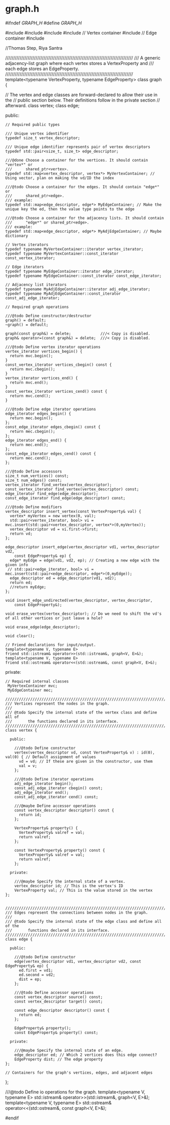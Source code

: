 # graph.h

#ifndef _GRAPH_H_
#define _GRAPH_H_
 
#include <cstddef>
#include <iostream>
#include <list>
#include <vector> // Vertex container
#include <map> // Edge container
#include <utility>
 
 //Thomas Step, Riya Santra 
 
////////////////////////////////////////////////////////////////////////////////
/// A generic adjacency-list graph where each vertex stores a VertexProperty and
/// each edge stores an EdgeProperty.
////////////////////////////////////////////////////////////////////////////////
template<typename VertexProperty, typename EdgeProperty>
class graph {
 
  // The vertex and edge classes are forward-declared to allow their use in the
  // public section below. Their definitions follow in the private section
  // afterward.
  class vertex;
  class edge;
 
  public:
 
    // Required public types
 
    /// Unique vertex identifier
    typedef size_t vertex_descriptor;
 
    /// Unique edge identifier represents pair of vertex descriptors
    typedef std::pair<size_t, size_t> edge_descriptor;
 
    ///@done Choose a container for the vertices. It should contain "vertex*" or
    ///      shared_ptr<vertex>.
    typedef std::map<vertex_descriptor, vertex*> MyVertexContainer; // Using vector, plan on making the vd/ID the index
 
    ///@todo Choose a container for the edges. It should contain "edge*" or
    ///      shared_ptr<edge>.
    /// example:
    typedef std::map<edge_descriptor, edge*> MyEdgeContainer; // Make the unique key the ed, then the value type points to the edge
 
    ///@todo Choose a container for the adjacency lists. It should contain
    ///      "edge*" or shared_ptr<edge>.
    /// example:
    typedef std::map<edge_descriptor, edge*> MyAdjEdgeContainer; // Maybe dictionary
 
    // Vertex iterators
    typedef typename MyVertexContainer::iterator vertex_iterator;
    typedef typename MyVertexContainer::const_iterator const_vertex_iterator;
 
    // Edge iterators
    typedef typename MyEdgeContainer::iterator edge_iterator;
    typedef typename MyEdgeContainer::const_iterator const_edge_iterator;
 
    // Adjacency list iterators
    typedef typename MyAdjEdgeContainer::iterator adj_edge_iterator;
    typedef typename MyAdjEdgeContainer::const_iterator const_adj_edge_iterator;
 
    // Required graph operations
 
    ///@todo Define constructor/destructor
    graph() = default;
    ~graph() = default;
 
    graph(const graph&) = delete;             ///< Copy is disabled.
    graph& operator=(const graph&) = delete;  ///< Copy is disabled.
 
    ///@todo Define vertex iterator operations
    vertex_iterator vertices_begin() {
      return mvc.begin();
    }
    const_vertex_iterator vertices_cbegin() const {
      return mvc.cbegin();
    }
    vertex_iterator vertices_end() {
      return mvc.end();
    }
    const_vertex_iterator vertices_cend() const {
      return mvc.cend();
    }
 
    ///@todo Define edge iterator operations
    edge_iterator edges_begin() {
      return mec.begin();
    };
    const_edge_iterator edges_cbegin() const {
      return mec.cbegin();
    };
    edge_iterator edges_end() {
      return mec.end();
    };
    const_edge_iterator edges_cend() const {
      return mec.cend();
    };
 
    ///@todo Define accessors
    size_t num_vertices() const;
    size_t num_edges() const;
    vertex_iterator find_vertex(vertex_descriptor);
    const_vertex_iterator find_vertex(vertex_descriptor) const;
    edge_iterator find_edge(edge_descriptor);
    const_edge_iterator find_edge(edge_descriptor) const;
 
    ///@todo Define modifiers
    vertex_descriptor insert_vertex(const VertexProperty& val) {
      vertex* myVertex = new vertex(0, val);
      std::pair<vertex_iterator, bool> vi = mvc.insert(std::pair<vertex_descriptor, vertex*>(0,myVertex));
      vertex_descriptor vd = vi.first->first;
      return vd;
    };
   
    edge_descriptor insert_edge(vertex_descriptor vd1, vertex_descriptor vd2,
        const EdgeProperty& ep) {
      edge* myEdge = edge(vd1, vd2, ep); // Creating a new edge with the given info
     // std::pair<edge_iterator, bool> vi = mec.insert(std::pair<edge_descriptor, edge*>(0,myEdge));
	  edge_descriptor ed = edge_descriptor(vd1, vd2);
      return ed;
	  //return myEdge;
    };
       
    void insert_edge_undirected(vertex_descriptor, vertex_descriptor,
        const EdgeProperty&);
       
    void erase_vertex(vertex_descriptor); // Do we need to shift the vd's of all other vertices or just leave a hole?
   
    void erase_edge(edge_descriptor);
   
    void clear();
 
    // Friend declarations for input/output.
    template<typename V, typename E>
    friend std::istream& operator>>(std::istream&, graph<V, E>&);
    template<typename V, typename E>
    friend std::ostream& operator<<(std::ostream&, const graph<V, E>&);
 
  private:
 
    // Required internal classes
	 MyVertexContainer mvc;
     MyEdgeContainer mec;
 
    ////////////////////////////////////////////////////////////////////////////
    /// Vertices represent the nodes in the graph.
    ///
    /// @todo Specify the internal state of the vertex class and define all of
    ///       the functions declared in its interface.
    ////////////////////////////////////////////////////////////////////////////
    class vertex {
 
      public:
 
        ///@todo Define constructor
        vertex(vertex_descriptor vd, const VertexProperty& v) : id(0), val(0) { // Default assignment of values
          vd = vd; // If these are given in the constructor, use them
          val = v;
        };
 
        ///@todo Define iterator operations
        adj_edge_iterator begin();
        const_adj_edge_iterator cbegin() const;
        adj_edge_iterator end();
        const_adj_edge_iterator cend() const;
 
        ///@maybe Define accessor operations
        const vertex_descriptor descriptor() const {
          return id;
        };
       
        VertexProperty& property() {
          VertexProperty& valref = val;
          return valref;
        };
       
        const VertexProperty& property() const {
          VertexProperty& valref = val;
          return valref;
        };
 
      private:
 
        ///@maybe Specify the internal state of a vertex.
        vertex_descriptor id; // This is the vertex's ID
        VertexProperty val; // This is the value stored in the vertex
    };
 
 
    ////////////////////////////////////////////////////////////////////////////
    /// Edges represent the connections between nodes in the graph.
    ///
    /// @todo Specify the internal state of the edge class and define all of the
    ///       functions declared in its interface.
    ////////////////////////////////////////////////////////////////////////////
    class edge {
 
      public:
 
        ///@todo Define constructor
        edge(vertex_descriptor vd1, vertex_descriptor vd2, const EdgeProperty& ep) {
          ed.first = vd1;
          ed.second = vd2;
          dist = ep;
        };
 
        ///@todo Define accessor operations
        const vertex_descriptor source() const;
        const vertex_descriptor target() const;
       
        const edge_descriptor descriptor() const {
          return ed;
        };
       
        EdgeProperty& property();
        const EdgeProperty& property() const;
 
      private:
 
        ///@maybe Specify the internal state of an edge.
        edge_descriptor ed; // Which 2 vertices does this edge connect?
        EdgeProperty dist; // The edge property
    };
   
    // Containers for the graph's vertices, edges, and adjacent edges
   
   
   
};
 
///@todo Define io operations for the graph.
template<typename V, typename E>
std::istream& operator>>(std::istream&, graph<V, E>&);
template<typename V, typename E>
std::ostream& operator<<(std::ostream&, const graph<V, E>&);
 
#endif
